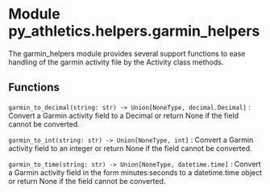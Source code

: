 Module py_athletics.helpers.garmin_helpers
==========================================
The garmin_helpers module provides several support functions to ease
handling of the garmin activity file by the Activity class methods.

Functions
---------

    
`garmin_to_decimal(string: str) ‑> Union[NoneType, decimal.Decimal]`
:   Convert a Garmin activity field to a Decimal
    or return None if the field cannot be converted.

    
`garmin_to_int(string: str) ‑> Union[NoneType, int]`
:   Convert a Garmin activity field to an integer
    or return None if the field cannot be converted.

    
`garmin_to_time(string: str) ‑> Union[NoneType, datetime.time]`
:   Convert a Garmin activity field in the form minutes:seconds
    to a datetime.time object or return None if the field cannot be
    converted.